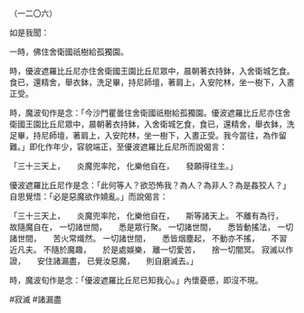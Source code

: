 （一二〇六）

如是我聞：

一時，佛住舍衛國祇樹給孤獨園。

時，優波遮羅比丘尼亦住舍衛國王園比丘尼眾中，晨朝著衣持鉢，入舍衛城乞食。食已，還精舍，舉衣鉢，洗足畢，持尼師壇，著肩上，入安陀林，坐一樹下，入晝正受。

時，魔波旬作是念：「今沙門瞿曇住舍衛國祇樹給孤獨園。優波遮羅比丘尼亦住舍衛國王園比丘尼眾中，晨朝著衣持鉢，入舍衛城乞食，食已，還精舍，舉衣鉢，洗足畢，持尼師壇，著肩上，入安陀林，坐一樹下，入晝正受。我今當往，為作留難。」即化作年少，容貌端正，至優波遮羅比丘尼所而說偈言：

「三十三天上，　　炎魔兜率陀，
化樂他自在，　　發願得往生。」

優波遮羅比丘尼作是念：「此何等人？欲恐怖我？為人？為非人？為是姦狡人？」自思覺悟：「必是惡魔欲作嬈亂。」而說偈言：

「三十三天上，　　炎魔兜率陀，
化樂他自在，　　斯等諸天上。
不離有為行，　　故隨魔自在，
一切諸世間，　　悉是眾行聚。
一切諸世間，　　悉皆動搖法，
一切諸世間，　　苦火常熾然。
一切諸世間，　　悉皆烟塵起，
不動亦不搖，　　不習近凡夫。
不隨於魔趣，　　於是處娛樂，
離一切愛苦，　　捨一切闇冥。
寂滅以作證，　　安住諸漏盡，
已覺汝惡魔，　　則自磨滅去。」

時，魔波旬作是念：「優波遮羅比丘尼已知我心。」內懷憂慼，即沒不現。








#寂滅
#諸漏盡

